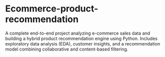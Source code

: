 # Ecommerce-product-recommendation
A complete end-to-end project analyzing e-commerce sales data and building a hybrid product recommendation engine using Python. Includes exploratory data analysis (EDA), customer insights, and a recommendation model combining collaborative and content-based filtering.
